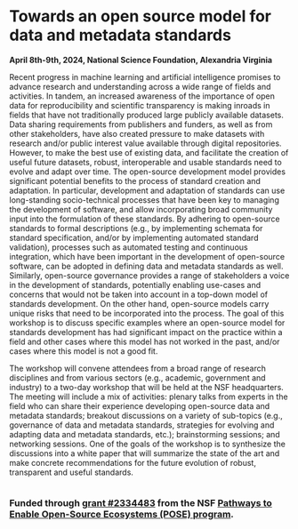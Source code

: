 # Towards an open source model for data and metadata standards

**April 8th-9th, 2024, National Science Foundation, Alexandria Virginia**

Recent progress in machine learning and artificial intelligence promises to advance research and understanding across a wide range of fields and activities. In tandem, an increased awareness of the importance of open data for reproducibility and scientific transparency is making inroads in fields that have not traditionally produced large publicly available datasets. Data sharing requirements from publishers and funders, as well as from other stakeholders, have also created pressure to make datasets with research and/or public interest value available through digital repositories. However, to make the best use of existing data, and facilitate the creation of useful future datasets, robust, interoperable and usable standards need to evolve and adapt over time. The open-source development model provides significant potential benefits to the process of standard creation and adaptation. In particular, development and adaptation of standards can use long-standing socio-technical processes that have been key to managing the development of software, and allow incorporating broad community input into the formulation of these standards. By adhering to open-source standards to formal descriptions (e.g., by implementing schemata for standard specification, and/or by implementing automated standard validation), processes such as automated testing and continuous integration, which have been important in the development of open-source software, can be adopted in defining data and metadata standards as well. Similarly, open-source governance provides a range of stakeholders a voice in the development of standards, potentially enabling use-cases and concerns that would not be taken into account in a top-down model of standards development. On the other hand, open-source models carry unique risks that need to be incorporated into the process. The goal of this workshop is to discuss specific examples where an open-source model for standards development has had significant impact on the practice within a field and other cases where this model has not worked in the past, and/or cases where this model is not a good fit.

The workshop will convene attendees from a broad range of research disciplines and from various sectors (e.g., academic, government and industry) to a two-day workshop that will be held at the NSF headquarters. The meeting  will include a mix of activities: plenary talks from experts in the field who can share their experience developing open-source data and metadata standards; breakout discussions on a variety of sub-topics (e.g., governance of data and metadata standards, strategies for evolving and adapting data and metadata standards, etc.); brainstorming sessions; and networking sessions. One of the goals of the workshop is to synthesize the discussions into a white paper that will summarize the state of the art and make concrete recommendations for the future evolution of robust, transparent and useful standards.

```{tableofcontents}
```

### Funded through [grant \#2334483]() from the NSF [Pathways to Enable Open-Source Ecosystems (POSE) program](https://new.nsf.gov/funding/opportunities/pathways-enable-open-source-ecosystems-pose).